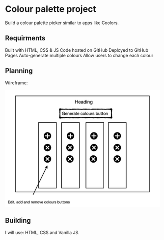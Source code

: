 # Colour palette project

Build a colour palette picker similar to apps like Coolors.

## Requirments

Built with HTML, CSS & JS
Code hosted on GitHub
Deployed to GitHub Pages
Auto-generate multiple colours
Allow users to change each colour

## Planning 

Wireframe:

![](wiFr.png)

## Building 

I will use:  HTML, CSS and Vanilla JS. 
